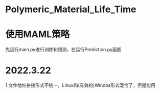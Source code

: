 # Polymeric_Material_Life_Time
# 使用MAML策略
先运行main.py进行训练和预测，在运行Prediction.py画图

# 2022.3.22
1.文件地址拼接形式不统一，Linux和(有效的)Windos形式混合了，但是能用

